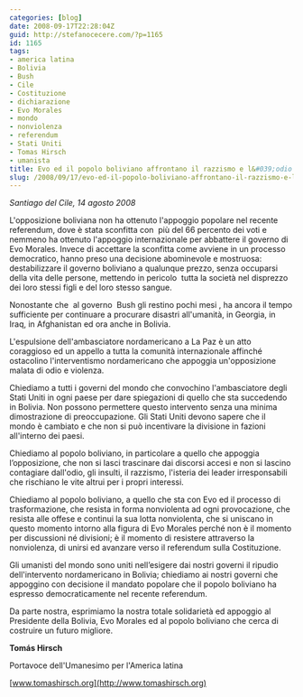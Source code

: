 ```yaml
---
categories: [blog]
date: 2008-09-17T22:28:04Z
guid: http://stefanocecere.com/?p=1165
id: 1165
tags:
- america latina
- Bolivia
- Bush
- Cile
- Costituzione
- dichiarazione
- Evo Morales
- mondo
- nonviolenza
- referendum
- Stati Uniti
- Tomas Hirsch
- umanista
title: Evo ed il popolo boliviano affrontano il razzismo e l&#039;odio dell&#039;antiumanesimo.
slug: /2008/09/17/evo-ed-il-popolo-boliviano-affrontano-il-razzismo-e-lodio-dellantiumanesimo/
---
```


_Santiago del Cile, 14 agosto 2008_

L'opposizione boliviana non ha ottenuto l'appoggio popolare nel recente referendum, dove è stata sconfitta con  più del 66 percento dei voti e nemmeno ha ottenuto l'appoggio internazionale per abbattere il governo di Evo Morales. Invece di accettare la sconfitta come avviene in un processo democratico, hanno preso una decisione abominevole e mostruosa: destabilizzare il governo boliviano a qualunque prezzo, senza occuparsi della vita delle persone, mettendo in pericolo  tutta la società nel disprezzo dei loro stessi figli e del loro stesso sangue. 

Nonostante che  al governo  Bush gli restino pochi mesi , ha ancora il tempo sufficiente per continuare a procurare disastri all'umanità, in Georgia, in Iraq, in Afghanistan ed ora anche in Bolivia. 

L'espulsione dell'ambasciatore nordamericano a La Paz è un atto coraggioso ed un appello a tutta la comunità internazionale affinché ostacolino l'interventismo nordamericano che appoggia un'opposizione malata di odio e violenza.

Chiediamo a tutti i governi del mondo che convochino l'ambasciatore degli Stati Uniti in ogni paese per dare spiegazioni di quello che sta succedendo in Bolivia. Non possono permettere questo intervento senza una minima dimostrazione di preoccupazione. Gli Stati Uniti devono sapere che il mondo è cambiato e che non si può incentivare la divisione in fazioni all'interno dei paesi.

Chiediamo al popolo boliviano, in particolare a quello che appoggia l’opposizione, che non si lasci trascinare dai discorsi accesi e non si lascino contagiare dall'odio, gli insulti, il razzismo, l'isteria dei leader irresponsabili che rischiano le vite altrui per i propri interessi.

Chiediamo al popolo boliviano, a quello che sta con Evo ed il processo di trasformazione, che resista in forma nonviolenta ad ogni provocazione, che resista alle offese e continui la sua lotta nonviolenta, che si uniscano in questo momento intorno alla figura di Evo Morales perché non è il momento per discussioni né divisioni; è il momento di resistere attraverso la nonviolenza, di unirsi ed avanzare verso il referendum sulla Costituzione. 

Gli umanisti del mondo sono uniti nell’esigere dai nostri governi il ripudio dell'intervento nordamericano in Bolivia; chiediamo ai nostri governi che appoggino con decisione il mandato popolare che il popolo boliviano ha espresso democraticamente nel recente referendum. 

Da parte nostra, esprimiamo la nostra totale solidarietà ed appoggio al Presidente della Bolivia, Evo Morales ed al popolo boliviano che cerca di costruire un futuro migliore. 

**Tomás Hirsch**
  
Portavoce dell'Umanesimo per l'America latina 
  
[www.tomashirsch.org](http://www.tomashirsch.org)